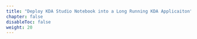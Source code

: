 ```yaml
---
title: "Deploy KDA Studio Notebook into a Long Running KDA Applicaiton"
chapter: false
disableToc: false
weight: 20
---
```


